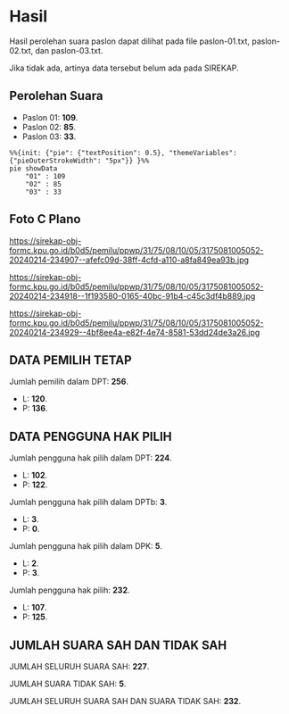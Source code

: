 # Hasil

Hasil perolehan suara paslon dapat dilihat pada file paslon-01.txt, paslon-02.txt, dan paslon-03.txt.

Jika tidak ada, artinya data tersebut belum ada pada SIREKAP.

## Perolehan Suara

 * Paslon 01: **109**.
 * Paslon 02: **85**.
 * Paslon 03: **33**.

```mermaid
%%{init: {"pie": {"textPosition": 0.5}, "themeVariables": {"pieOuterStrokeWidth": "5px"}} }%%
pie showData
    "01" : 109
    "02" : 85
    "03" : 33
```
## Foto C Plano

https://sirekap-obj-formc.kpu.go.id/b0d5/pemilu/ppwp/31/75/08/10/05/3175081005052-20240214-234907--afefc09d-38ff-4cfd-a110-a8fa849ea93b.jpg

https://sirekap-obj-formc.kpu.go.id/b0d5/pemilu/ppwp/31/75/08/10/05/3175081005052-20240214-234918--1f193580-0165-40bc-91b4-c45c3df4b889.jpg

https://sirekap-obj-formc.kpu.go.id/b0d5/pemilu/ppwp/31/75/08/10/05/3175081005052-20240214-234929--4bf8ee4a-e82f-4e74-8581-53dd24de3a26.jpg

## DATA PEMILIH TETAP

Jumlah pemilih dalam DPT: **256**.
 * L: **120**.
 * P: **136**.

## DATA PENGGUNA HAK PILIH

Jumlah pengguna hak pilih dalam DPT: **224**.
 * L: **102**.
 * P: **122**.

Jumlah pengguna hak pilih dalam DPTb: **3**.
 * L: **3**.
 * P: **0**.

Jumlah pengguna hak pilih dalam DPK: **5**.
 * L: **2**.
 * P: **3**.

Jumlah pengguna hak pilih: **232**.
 * L: **107**.
 * P: **125**.

## JUMLAH SUARA SAH DAN TIDAK SAH

JUMLAH SELURUH SUARA SAH: **227**.

JUMLAH SUARA TIDAK SAH: **5**.

JUMLAH SELURUH SUARA SAH DAN SUARA TIDAK SAH: **232**.
